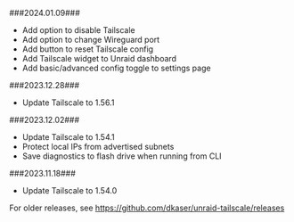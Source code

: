 ###2024.01.09###
- Add option to disable Tailscale
- Add option to change Wireguard port
- Add button to reset Tailscale config
- Add Tailscale widget to Unraid dashboard
- Add basic/advanced config toggle to settings page

###2023.12.28###
- Update Tailscale to 1.56.1

###2023.12.02###
- Update Tailscale to 1.54.1
- Protect local IPs from advertised subnets
- Save diagnostics to flash drive when running from CLI

###2023.11.18###
- Update Tailscale to 1.54.0

For older releases, see https://github.com/dkaser/unraid-tailscale/releases